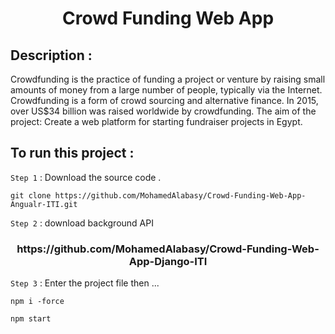 <h1 align="center"> Crowd Funding Web App </h1>

## Description :

Crowdfunding is the practice of funding a project or venture by raising small amounts of money from a large number of people, typically via the Internet. Crowdfunding is a form of crowd sourcing and alternative finance. In 2015, over US$34 billion was raised worldwide by crowdfunding.
The aim of the project: Create a web platform for starting fundraiser projects in Egypt.

## To run this project :

`Step 1` : Download the source code .

```
git clone https://github.com/MohamedAlabasy/Crowd-Funding-Web-App-Angualr-ITI.git
```

`Step 2` : download background API

<h3 align="center">https://github.com/MohamedAlabasy/Crowd-Funding-Web-App-Django-ITI</h3>

`Step 3` : Enter the project file then ...

```
npm i -force
```

```
npm start
```

